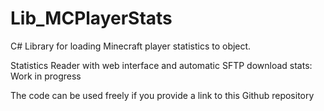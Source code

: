 # Lib_MCPlayerStats
C# Library for loading Minecraft player statistics to object. 

Statistics Reader with web interface and automatic SFTP download stats: Work in progress

The code can be used freely if you provide a link to this Github repository 
